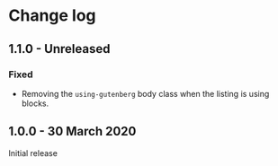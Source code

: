 # Change log

## 1.1.0 - Unreleased

### Fixed
- Removing the `using-gutenberg` body class when the listing is using blocks.

## 1.0.0 - 30 March 2020
Initial release
